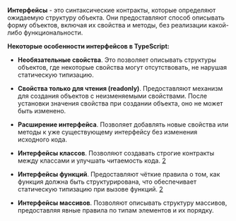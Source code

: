 **Интерфейсы** - это синтаксические контракты, которые определяют ожидаемую структуру объекта. Они предоставляют способ описывать форму объектов, включая их свойства и методы, без реализации какой-либо функциональности.

**Некоторые особенности интерфейсов в TypeScript:**

- **Необязательные свойства**. Это позволяет описывать структуры объектов, где некоторые свойства могут отсутствовать, не нарушая статическую типизацию.

- **Свойства только для чтения (readonly)**. Предоставляют механизм для создания объектов с неизменяемыми свойствами. После установки значения свойства при создании объекта, оно не может быть изменено.

- **Расширение интерфейса**. Позволяет добавлять новые свойства или методы к уже существующему интерфейсу без изменения исходного кода.

- **Интерфейсы классов**. Позволяют создавать строгие контракты между классами и улучшать читаемость кода. [2](https://purpleschool.ru/knowledge-base/article/interface)
- **Интерфейсы функций**. Предоставляют чёткие правила о том, как функция должна быть структурирована, что обеспечивает статическую типизацию при вызове функций. [2](https://purpleschool.ru/knowledge-base/article/interface)
- **Интерфейсы массивов**. Позволяют описывать структуру массивов, предоставляя явные правила по типам элементов и их порядку.